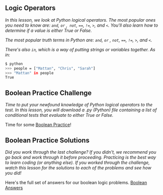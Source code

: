 ## Logic Operators

*In this lesson, we look at Python logical operators. The most popular ones you need to know are: `and`, `or` ,` not`, `==`, `!=`, `>`, and `<`. You'll also learn how to determine if a value is either True or False.*

*The most popular truth terms in Python are: `and`, `or` , `not`, `==`, `!=`, `>`, and `<`.*

*There's also `in`, which is a way of putting strings or variables together. As in:*

```bash
$ python
>>> people = ["Mattan", "Chris", "Sarah"]
>>> "Mattan" in people
True
```

## Boolean Practice Challenge

*Time to put your newfound knowledge of Python logical operators to the test. In this lesson, you will download a .py (Python) file containing a list of conditional tests that evaluate to either True or False.*

Time for some [Boolean Practice](https://github.com/s-shemmee/Python-in-30-Days/blob/main/Projects/Logical_Operators/boolean_practice.py)!

## Boolean Practice Solutions

*Did you work through the last challenge? If you didn't, we recommend you go back and work through it before proceeding. Practicing is the best way to learn coding (or anything else). If you worked through the challenge, watch this lesson for the solutions to each of the problems and see how you did!*

Here's the full set of answers for our boolean logic problems. [Boolean Answers](https://github.com/s-shemmee/Python-in-30-Days/blob/main/Projects/Logical_Operators/boolean_practice_solutions.py)